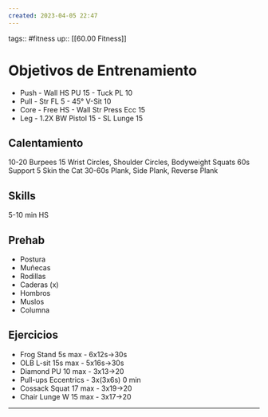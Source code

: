 ```yaml
---
created: 2023-04-05 22:47
---
```

tags:: #fitness
up:: [[60.00 Fitness]]
# Objetivos de Entrenamiento
- Push - Wall HS PU 15 - Tuck PL 10
- Pull - Str FL 5 - 45° V-Sit 10
- Core - Free HS - Wall Str Press Ecc 15
- Leg - 1.2X BW Pistol 15 - SL Lunge 15

## Calentamiento
10-20 Burpees
15 Wrist Circles, Shoulder Circles, Bodyweight Squats
60s Support
5 Skin the Cat
30-60s Plank, Side Plank, Reverse Plank

## Skills
5-10 min HS

## Prehab
- Postura
- Muñecas
- Rodillas
- Caderas (x)
- Hombros
- Muslos 
- Columna

## Ejercicios
- Frog Stand 5s max - 6x12s->30s
- OLB L-sit 15s max - 5x16s->30s
- Diamond PU 10 max - 3x13->20
- Pull-ups Eccentrics - 3x(3x6s) 0 min
- Cossack Squat 17 max - 3x19->20
- Chair Lunge W 15 max - 3x17->20

___
